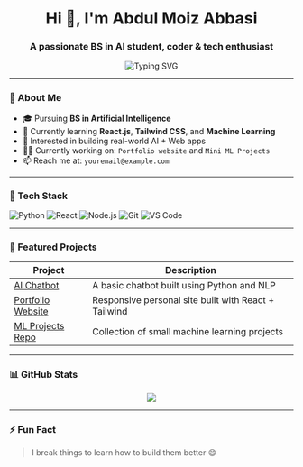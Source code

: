 <h1 align="center">Hi 👋, I'm Abdul Moiz Abbasi</h1>
<h3 align="center">A passionate BS in AI student, coder & tech enthusiast</h3>

<p align="center">
  <img src="https://readme-typing-svg.demolab.com?font=Fira+Code&pause=1000&center=true&vCenter=true&width=435&lines=BS+in+Artificial+Intelligence+Student;React+%7C+Python+%7C+Machine+Learning;Building+cool+AI+and+web+projects" alt="Typing SVG" />
</p>

---

### 🧠 About Me
- 🎓 Pursuing **BS in Artificial Intelligence**
- 🌱 Currently learning **React.js**, **Tailwind CSS**, and **Machine Learning**
- 🚀 Interested in building real-world AI + Web apps
- 🧑‍💻 Currently working on: `Portfolio website` and `Mini ML Projects`
- 📫 Reach me at: `youremail@example.com`

---

### 🔧 Tech Stack
![Python](https://img.shields.io/badge/-Python-333333?style=flat&logo=python)
![React](https://img.shields.io/badge/-React-333333?style=flat&logo=react)
![Node.js](https://img.shields.io/badge/-Node.js-333333?style=flat&logo=node.js)
![Git](https://img.shields.io/badge/-Git-333333?style=flat&logo=git)
![VS Code](https://img.shields.io/badge/-VS%20Code-333333?style=flat&logo=visual-studio-code)

---

### 📂 Featured Projects
| Project | Description |
|--------|-------------|
| [AI Chatbot](#) | A basic chatbot built using Python and NLP |
| [Portfolio Website](#) | Responsive personal site built with React + Tailwind |
| [ML Projects Repo](#) | Collection of small machine learning projects |

---

### 📊 GitHub Stats
<p align="center">
  <img src="https://github-readme-stats.vercel.app/api?username=AbdulMoizAbbasi496&show_icons=true&theme=tokyonight" />
</p>

---

### ⚡ Fun Fact
> I break things to learn how to build them better 😄
